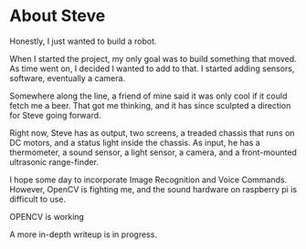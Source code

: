 # About Steve
Honestly, I just wanted to build a robot.  

When I started the project, my only goal was to build something that moved. As time went on, I decided I wanted to add to that. I started adding sensors, software, eventually a camera.

Somewhere along the line, a friend of mine said it was only cool if it could fetch me a beer. That got me thinking, and it has since sculpted a direction for Steve going forward. 

Right now, Steve has as output, two screens, a treaded chassis that runs on DC motors, and a status light inside the chassis. As input, he has a thermometer, a sound sensor, a light sensor, a camera, and a front-mounted ultrasonic range-finder. 

I hope some day to incorporate Image Recognition and Voice Commands. However, OpenCV is fighting me, and the sound hardware on raspberry pi is difficult to use.

OPENCV is working

A more in-depth writeup is in progress. 
